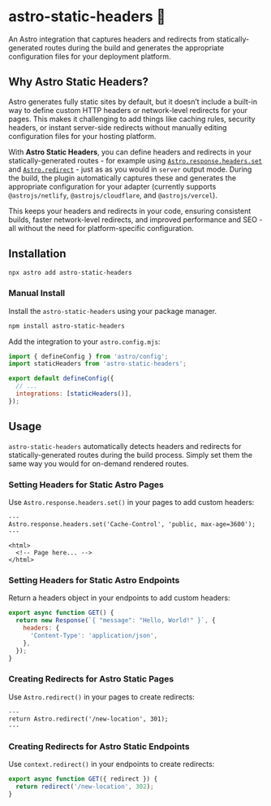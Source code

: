 # astro-static-headers 📡

An Astro integration that captures headers and redirects from statically-generated routes during the
build and generates the appropriate configuration files for your deployment platform.

## Why Astro Static Headers?

Astro generates fully static sites by default, but it doesn’t include a built-in way to define
custom HTTP headers or network-level redirects for your pages. This makes it challenging to add
things like caching rules, security headers, or instant server-side redirects without manually
editing configuration files for your hosting platform.

With **Astro Static Headers**, you can define headers and redirects in your statically-generated
routes - for example using
[`Astro.response.headers.set`](https://docs.astro.build/en/guides/on-demand-rendering/#astroresponseheaders)
and [`Astro.redirect`](https://docs.astro.build/en/reference/api-reference/#redirect) - just as as
you would in `server` output mode. During the build, the plugin automatically captures these and
generates the appropriate configuration for your adapter (currently supports `@astrojs/netlify`,
`@astrojs/cloudflare`, and `@astrojs/vercel`).

This keeps your headers and redirects in your code, ensuring consistent builds, faster network-level
redirects, and improved performance and SEO - all without the need for platform-specific
configuration.

## Installation

```sh
npx astro add astro-static-headers
```

### Manual Install

Install the `astro-static-headers` using your package manager.

```sh
npm install astro-static-headers
```

Add the integration to your `astro.config.mjs`:

```js
import { defineConfig } from 'astro/config';
import staticHeaders from 'astro-static-headers';

export default defineConfig({
  // ...
  integrations: [staticHeaders()],
});
```

## Usage

`astro-static-headers` automatically detects headers and redirects for statically-generated routes
during the build process. Simply set them the same way you would for on-demand rendered routes.

### Setting Headers for Static Astro Pages

Use `Astro.response.headers.set()` in your pages to add custom headers:

```astro
---
Astro.response.headers.set('Cache-Control', 'public, max-age=3600');
---

<html>
  <!-- Page here... -->
</html>
```

### Setting Headers for Static Astro Endpoints

Return a headers object in your endpoints to add custom headers:

```js
export async function GET() {
  return new Response(`{ "message": "Hello, World!" }`, {
    headers: {
      'Content-Type': 'application/json',
    },
  });
}
```

### Creating Redirects for Astro Static Pages

Use `Astro.redirect()` in your pages to create redirects:

```astro
---
return Astro.redirect('/new-location', 301);
---
```

### Creating Redirects for Astro Static Endpoints

Use `context.redirect()` in your endpoints to create redirects:

```js
export async function GET({ redirect }) {
  return redirect('/new-location', 302);
}
```
